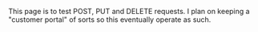 This page is to test POST, PUT and DELETE requests. I plan on keeping a "customer portal" of sorts so this eventually operate as such.